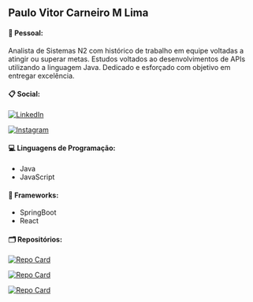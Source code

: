 
## Paulo Vitor Carneiro M Lima

#### 📌 Pessoal:

Analista de Sistemas N2 com histórico de trabalho em equipe voltadas a atingir ou superar metas. Estudos voltados ao desenvolvimentos de APIs utilizando a linguagem Java. Dedicado e esforçado com objetivo em entregar excelência.


#### 📋 Social:

[![LinkedIn](https://img.shields.io/badge/LinkedIn-000?style=for-the-badge&logo=linkedin&logoColor=0E76A8)](https://www.linkedin.com/in/paulo-vitor-carneiro/)

[![Instagram](https://img.shields.io/badge/Instagram-000?style=for-the-badge&logo=instagram)](https://www.instagram.com/paulo_vitorc/)


#### 💻 Linguagens de Programação:
 - Java
 - JavaScript

#### 🔧 Frameworks: 
 - SpringBoot
 - React 

#### 🗂️ Repositórios:

[![Repo Card](https://github-readme-stats.vercel.app/api/pin/?username=paulovitorc1&repo=crud-spring-h2&bg_color=000&border_color=30A3DC&show_icons=true&icon_color=30A3DC&title_color=E94D5F&text_color=FFF)](https://github.com/paulovitorc1/crud-spring-h2)

[![Repo Card](https://github-readme-stats.vercel.app/api/pin/?username=paulovitorc1&repo=rest-with-spring-and-java&bg_color=000&border_color=30A3DC&show_icons=true&icon_color=30A3DC&title_color=E94D5F&text_color=FFF)](https://github.com/paulovitorc1/rest-with-spring-and-java)

[![Repo Card](https://github-readme-stats.vercel.app/api/pin/?username=paulovitorc1&repo=NLW-eSports&bg_color=000&border_color=30A3DC&show_icons=true&icon_color=30A3DC&title_color=E94D5F&text_color=FFF)](https://github.com/paulovitorc1/NLW-eSports)
